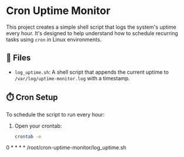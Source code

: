 # Cron Uptime Monitor

This project creates a simple shell script that logs the system's uptime every hour. It's designed to help understand how to schedule recurring tasks using `cron` in Linux environments.

## 📄 Files

- `log_uptime.sh`: A shell script that appends the current uptime to `/var/log/uptime-monitor.log` with a timestamp.

## ⏱️ Cron Setup

To schedule the script to run every hour:

1. Open your crontab:
   ```bash
   crontab -e

0 * * * * /root/cron-uptime-monitor/log_uptime.sh
